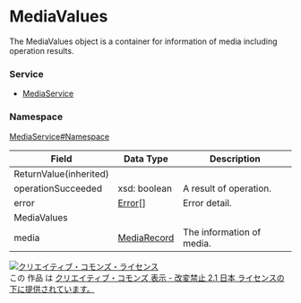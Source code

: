 # MediaValues
The MediaValues object is a container for information of media including operation results.
### Service
+ [MediaService](../../services/MediaService.md)

### Namespace
[MediaService#Namespace](../../services/MediaService.md#namespace)

| Field | Data Type | Description | 
|---|---|---|
| ReturnValue(inherited)|||
| operationSucceeded| xsd: boolean| A result of operation. |
| error| <a href="../Common/Error.md">Error</a>[]| Error detail. |
| MediaValues|||
| media| <a href="./MediaRecord.md">MediaRecord</a>| The information of media. |

<a rel="license" href="http://creativecommons.org/licenses/by-nd/2.1/jp/"><img alt="クリエイティブ・コモンズ・ライセンス" style="border-width:0" src="https://i.creativecommons.org/l/by-nd/2.1/jp/88x31.png" /></a><br />この 作品 は <a rel="license" href="http://creativecommons.org/licenses/by-nd/2.1/jp/">クリエイティブ・コモンズ 表示 - 改変禁止 2.1 日本 ライセンスの下に提供されています。</a>
